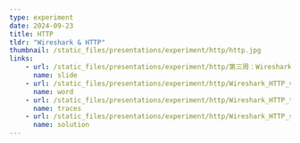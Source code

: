 ```yaml
---
type: experiment
date: 2024-09-23
title: HTTP
tldr: "Wireshark & HTTP"
thumbnail: /static_files/presentations/experiment/http/http.jpg
links: 
    - url: /static_files/presentations/experiment/http/第三周：Wireshark_HTTP.pptx
      name: slide
    - url: /static_files/presentations/experiment/http/Wireshark_HTTP_v8.1.doc
      name: word
    - url: /static_files/presentations/experiment/http/Wireshark_HTTP_trace.zip
      name: traces
    - url: /static_files/presentations/experiment/http/Wireshark_HTTP_solution.pdf
      name: solution
---
```

